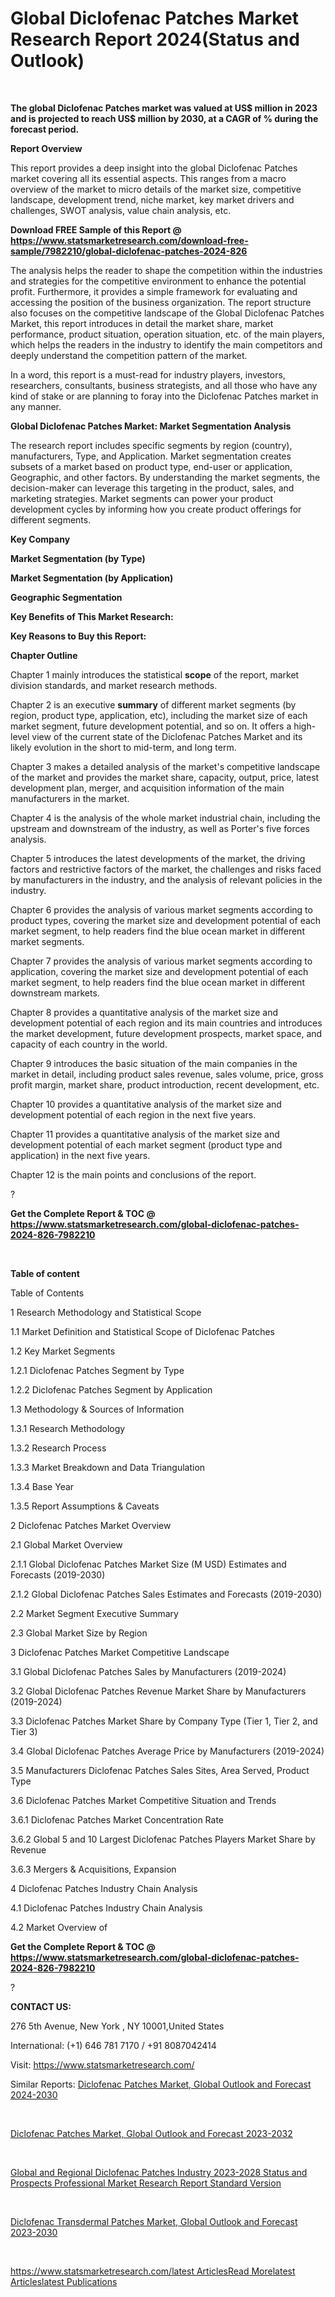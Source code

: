 <h1>Global Diclofenac Patches Market Research Report 2024(Status and Outlook)</h1><br/><p><strong>The global Diclofenac Patches market was valued at US$ million in 2023 and is projected to reach US$ million by 2030, at a <strong>CAGR</strong> of % during the forecast period.</strong></p>
 
 
 
 <p><strong>Report Overview</strong></p>
 
 
 
 <p>This report provides a deep insight into the global Diclofenac Patches market covering all its essential aspects. This ranges from a macro overview of the market to micro details of the market size, competitive landscape, development trend, niche market, key market drivers and challenges, SWOT analysis, value chain analysis, etc.</p>
 
 
 
 <p><strong>Download FREE Sample of this Report @ <a href="https://www.statsmarketresearch.com/download-free-sample/7982210/global-diclofenac-patches-2024-826">https://www.statsmarketresearch.com/download-free-sample/7982210/global-diclofenac-patches-2024-826</a></strong></p>
 
 
 
 <p>The analysis helps the reader to shape the competition within the industries and strategies for the competitive environment to enhance the potential profit. Furthermore, it provides a simple framework for evaluating and accessing the position of the business organization. The report structure also focuses on the competitive landscape of the Global Diclofenac Patches Market, this report introduces in detail the market share, market performance, product situation, operation situation, etc. of the main players, which helps the readers in the industry to identify the main competitors and deeply understand the competition pattern of the market.</p>
 
 
 
 <p>In a word, this report is a must-read for industry players, investors, researchers, consultants, business strategists, and all those who have any kind of stake or are planning to foray into the Diclofenac Patches market in any manner.</p>
 
 
 
 <p><strong>Global Diclofenac Patches Market: Market Segmentation Analysis</strong></p>
 
 
 
 <p>The research report includes specific segments by region (country), manufacturers, Type, and Application. Market segmentation creates subsets of a market based on product type, end-user or application, Geographic, and other factors. By understanding the market segments, the decision-maker can leverage this targeting in the product, sales, and marketing strategies. Market segments can power your product development cycles by informing how you create product offerings for different segments.</p>
 
 
 
 <p><strong>Key Company</strong></p>
 
 
 
 <p><strong>Market Segmentation (by Type)</strong></p>
 
 
 
 <p><strong>Market Segmentation (<strong>by Application</strong>)</strong></p>
 
 
 
 <p><strong>Geographic Segmentation</strong></p>
 
 
 
 <p><strong>Key Benefits of This Market Research:</strong></p>
 
 
 
 <p><strong>Key <strong>Reasons to Buy</strong> this Report:</strong></p>
 
 
 
 <p><strong>Chapter Outline</strong></p>
 
 
 
 <p>Chapter 1 mainly introduces the statistical <strong>scope</strong> of the report, market division standards, and market research methods.</p>
 
 
 
 <p>Chapter 2 is an executive <strong>summary</strong> of different market segments (by region, product type, application, etc), including the market size of each market segment, future development potential, and so on. It offers a high-level view of the current state of the Diclofenac Patches Market and its likely evolution in the short to mid-term, and long term.</p>
 
 
 
 <p>Chapter 3 makes a detailed analysis of the market&#39;s competitive landscape of the market and provides the market share, capacity, output, price, latest development plan, merger, and acquisition information of the main manufacturers in the market.</p>
 
 
 
 <p>Chapter 4 is the analysis of the whole market industrial chain, including the upstream and downstream of the industry, as well as Porter&#39;s five forces analysis.</p>
 
 
 
 <p>Chapter 5 introduces the latest developments of the market, the driving factors and restrictive factors of the market, the challenges and risks faced by manufacturers in the industry, and the analysis of relevant policies in the industry.</p>
 
 
 
 <p>Chapter 6 provides the analysis of various market segments according to product types, covering the market size and development potential of each market segment, to help readers find the blue ocean market in different market segments.</p>
 
 
 
 <p>Chapter 7 provides the analysis of various market segments according to application, covering the market size and development potential of each market segment, to help readers find the blue ocean market in different downstream markets.</p>
 
 
 
 <p>Chapter 8 provides a quantitative analysis of the market size and development potential of each region and its main countries and introduces the market development, future development prospects, market space, and capacity of each country in the world.</p>
 
 
 
 <p>Chapter 9 introduces the basic situation of the main companies in the market in detail, including product sales revenue, sales volume, price, gross profit margin, market share, product introduction, recent development, etc.</p>
 
 
 
 <p>Chapter 10 provides a quantitative analysis of the market size and development potential of each region in the next five years.</p>
 
 
 
 <p>Chapter 11 provides a quantitative analysis of the market size and development potential of each market segment (product type and application) in the next five years.</p>
 
 
 
 <p>Chapter 12 is the main points and conclusions of the report.</p>
 
 
 
 <p>? </p>
 
 
 
 <div><b>Get the Complete Report & TOC @ <a href="https://www.statsmarketresearch.com/global-diclofenac-patches-2024-826-7982210">https://www.statsmarketresearch.com/global-diclofenac-patches-2024-826-7982210</a></b></div>
 
 
 
 <p><br />
 
 <b>Table of content</b></p>
 
 
 
 <p>Table of Contents<br />
 
 1 Research Methodology and Statistical Scope<br />
 
 1.1 Market Definition and Statistical Scope of Diclofenac Patches<br />
 
 1.2 Key Market Segments<br />
 
 1.2.1 Diclofenac Patches Segment by Type<br />
 
 1.2.2 Diclofenac Patches Segment by Application<br />
 
 1.3 Methodology & Sources of Information<br />
 
 1.3.1 Research Methodology<br />
 
 1.3.2 Research Process<br />
 
 1.3.3 Market Breakdown and Data Triangulation<br />
 
 1.3.4 Base Year<br />
 
 1.3.5 Report Assumptions & Caveats<br />
 
 2 Diclofenac Patches Market Overview<br />
 
 2.1 Global Market Overview<br />
 
 2.1.1 Global Diclofenac Patches Market Size (M USD) Estimates and Forecasts (2019-2030)<br />
 
 2.1.2 Global Diclofenac Patches Sales Estimates and Forecasts (2019-2030)<br />
 
 2.2 Market Segment Executive Summary<br />
 
 2.3 Global Market Size by Region<br />
 
 3 Diclofenac Patches Market Competitive Landscape<br />
 
 3.1 Global Diclofenac Patches Sales by Manufacturers (2019-2024)<br />
 
 3.2 Global Diclofenac Patches Revenue Market Share by Manufacturers (2019-2024)<br />
 
 3.3 Diclofenac Patches Market Share by Company Type (Tier 1, Tier 2, and Tier 3)<br />
 
 3.4 Global Diclofenac Patches Average Price by Manufacturers (2019-2024)<br />
 
 3.5 Manufacturers Diclofenac Patches Sales Sites, Area Served, Product Type<br />
 
 3.6 Diclofenac Patches Market Competitive Situation and Trends<br />
 
 3.6.1 Diclofenac Patches Market Concentration Rate<br />
 
 3.6.2 Global 5 and 10 Largest Diclofenac Patches Players Market Share by Revenue<br />
 
 3.6.3 Mergers & Acquisitions, Expansion<br />
 
 4 Diclofenac Patches Industry Chain Analysis<br />
 
 4.1 Diclofenac Patches Industry Chain Analysis<br />
 
 4.2 Market Overview of</p>
 
 
 
 <div><b>Get the Complete Report & TOC @ <a href="https://www.statsmarketresearch.com/global-diclofenac-patches-2024-826-7982210">https://www.statsmarketresearch.com/global-diclofenac-patches-2024-826-7982210</a></b></div>
 
 
 
 <p>? </p>
 
 
 
 <p><b>CONTACT US:</b><br />
 
 276 5th Avenue, New York , NY 10001,United States<br />
 
 International: (+1) 646 781 7170 / +91 8087042414<br />
 
 Visit: <a href="https://www.statsmarketresearch.com/">https://www.statsmarketresearch.com/</a><br />
 
 Similar Reports: <a href="https://www.statsmarketresearch.com/global-diclofenac-patches-2024-826-7982210">Diclofenac Patches Market, Global Outlook and Forecast 2024-2030</a><br />
 
 <br />
 
 <a href="https://www.statsmarketresearch.com/global-diclofenac-patches-2024-826-7982210">Diclofenac Patches Market, Global Outlook and Forecast 2023-2032</a><br />
 
 <br />
 
 <a href="https://www.statsmarketresearch.com/global-diclofenac-patches-2024-826-7982210">Global and Regional Diclofenac Patches Industry 2023-2028 Status and Prospects Professional Market Research Report Standard Version</a><br />
 
 <br />
 
 <a href="https://www.statsmarketresearch.com/global-diclofenac-patches-2024-826-7982210">Diclofenac Transdermal Patches Market, Global Outlook and Forecast 2023-2030</a><br />
 
 <br />
 
 <a href="https://gyeongbokgung.com">https://www.statsmarketresearch.com/</a><a href="https://hallyeomaritime.com">latest Articles</a><a href="https://jingwansa.com">Read More</a><a href="https://nguoiviet.jp/">latest Articles</a><a href="https://www.intelmarketresearch.com/">latest Publications</a></p>